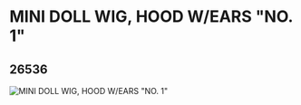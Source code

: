 # MINI DOLL WIG, HOOD W/EARS "NO. 1"
## 26536
![MINI DOLL WIG, HOOD W/EARS "NO. 1"](https://lc-www-live-s.legocdn.com/media/bricks/5/2/6151483.jpg)